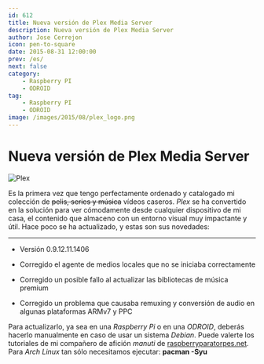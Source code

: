 ```yaml
---
id: 612
title: Nueva versión de Plex Media Server
description: Nueva versión de Plex Media Server
author: Jose Cerrejon
icon: pen-to-square
date: 2015-08-31 12:00:00
prev: /es/
next: false
category:
    - Raspberry PI
    - ODROID
tag:
    - Raspberry PI
    - ODROID
image: /images/2015/08/plex_logo.png
---
```


# Nueva versión de Plex Media Server

![Plex](/images/2015/08/plex_logo.png)

Es la primera vez que tengo perfectamente ordenado y catalogado mi colección de <del>pelis, series y música</del> vídeos caseros. _Plex_ se ha convertido en la solución para ver cómodamente desde cualquier dispositivo de mi casa, el contenido que almaceno con un entorno visual muy impactante y útil. Hace poco se ha actualizado, y estas son sus novedades:

---

-   Versión 0.9.12.11.1406

-   Corregido el agente de medios locales que no se iniciaba correctamente

-   Corregido un posible fallo al actualizar las bibliotecas de música premium

-   Corregido un problema que causaba remuxing y conversión de audio en algunas plataformas ARMv7 y PPC

Para actualizarlo, ya sea en una _Raspberry Pi_ o en una _ODROID_, deberás hacerlo manualmente en caso de usar un sistema _Debian_. Puede valerte los tutoriales de mi compañero de afición _manuti_ de [raspberryparatorpes.net](https://raspberryparatorpes.net/instalacion/arreglar-error-plex-server-%C2%9D-server-is-not-powerful-enough/). Para _Arch Linux_ tan sólo necesitamos ejecutar: **pacman -Syu**
